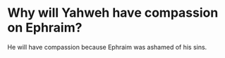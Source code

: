 # Why will Yahweh have compassion on Ephraim?

He will have compassion because Ephraim was ashamed of his sins.
